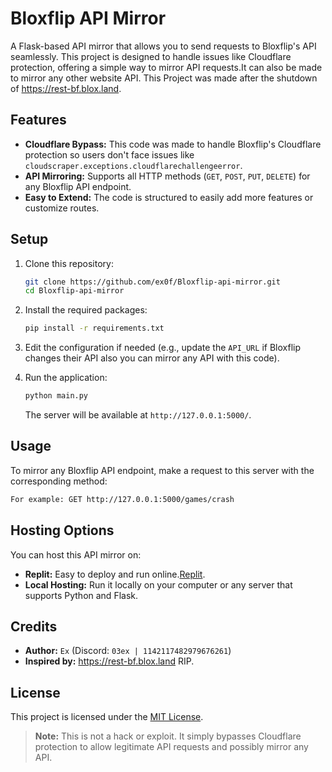 # Bloxflip API Mirror

A Flask-based API mirror that allows you to send requests to Bloxflip's API seamlessly. This project is designed to handle issues like Cloudflare protection, offering a simple way to mirror API requests.It can also be made to mirror any other website API.
This Project was made after the shutdown of https://rest-bf.blox.land.

## Features

- **Cloudflare Bypass:** This code was made to handle Bloxflip's Cloudflare protection so users don't face issues like `cloudscraper.exceptions.cloudflarechallengeerror`.
- **API Mirroring:** Supports all HTTP methods (`GET`, `POST`, `PUT`, `DELETE`) for any Bloxflip API endpoint.
- **Easy to Extend:** The code is structured to easily add more features or customize routes.

## Setup

1. Clone this repository:
    ```bash
    git clone https://github.com/ex0f/Bloxflip-api-mirror.git
    cd Bloxflip-api-mirror
    ```

2. Install the required packages:
    ```bash
    pip install -r requirements.txt
    ```

3. Edit the configuration if needed (e.g., update the `API_URL` if Bloxflip changes their API also you can mirror any API with this code).

4. Run the application:
    ```bash
    python main.py
    ```

    The server will be available at `http://127.0.0.1:5000/`.

## Usage

To mirror any Bloxflip API endpoint, make a request to this server with the corresponding method:

```bash
For example: GET http://127.0.0.1:5000/games/crash
```


## Hosting Options

You can host this API mirror on:

- **Replit:** Easy to deploy and run online.[Replit](https://replit.com/).
- **Local Hosting:** Run it locally on your computer or any server that supports Python and Flask.

## Credits

- **Author:** `Ex` (Discord: `03ex | 1142117482979676261`)
- **Inspired by:** https://rest-bf.blox.land RIP.

## License
This project is licensed under the [MIT License](https://mit-license.org/).

> **Note:** This is not a hack or exploit. It simply bypasses Cloudflare protection to allow legitimate API requests and possibly mirror any API.
